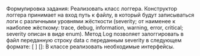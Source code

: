 Формулировка задания:
Реализовать класс логгера. Конструктор логгера принимает на вход путь
к файлу, в который будут записываться логи с различными уровнями
жёсткости (severity; от наименее к наиболее жёсткому: trace, debug,
information, warning, error, critical; severity описан в виде enum). Метод Log
позволяет залоггировать в файл переданную строку data с переданным
severity в следующем формате:
[<Date> <Time>] [<severity>]: <data>
В классе реализовать необходимые интерфейсы.
